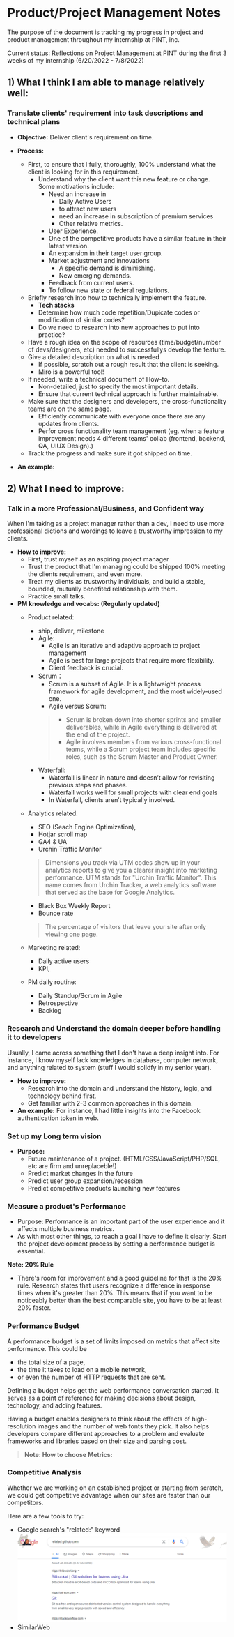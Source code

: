 # Product/Project Management Notes
The purpose of the document is tracking my progress in project and product management throughout my internship at PINT, inc.

Current status: Reflections on Project Management at PINT during the first 3 weeks of my internship (6/20/2022 - 7/8/2022)
## 1) What I think I am able to manage relatively well:
### **Translate clients' requirement into task descriptions and technical plans**
- **Objective:** Deliver client's requirement on time.
- **Process:**
    -  First, to ensure that I fully, thoroughly, 100% understand what the client is looking for in this requirement.
        - Understand why the client want this new feature or change. Some motivations include:
            - Need an increase in 
              - Daily Active Users 
              - to attract new users 
              - need an increase in subscription of premium services
              - Other relative metrics.
            - User Experience.
            - One of the competitive products have a similar feature in their latest version.
            - An expansion in their target user group.
            - Market adjustment and innovations
                - A specific demand is diminishing.
                - New emerging demands.
            - Feedback from current users.
            - To follow new state or federal regulations.
    - Briefly research into how to technically implement the feature. 
        - **Tech stacks**
        - Determine how much code repetition/Dupicate codes or modification of similar codes?
        - Do we need to research into new approaches to put into practice? 
    - Have a rough idea on the scope of resources (time/budget/number of devs/designers, etc) needed to successfullys develop the feature.
    - Give a detailed description on what is needed
        - If possible, scratch out a rough result that the client is seeking.
        - Miro is a powerful tool!
    - If needed, write a technical document of How-to.
        - Non-detailed, just to specify the most important details. 
        - Ensure that current technical approach is further maintainable.
    - Make sure that the designers and developers, the cross-functionality teams are on the same page.
        - Efficiently communicate with everyone once there are any updates from clients. 
        - Perfor cross functionality team management (eg. when a feature improvement needs 4 different teams' collab (frontend, backend, QA, UIUX Design).)
    - Track the progress and make sure it got shipped on time.

- **An example:**



## 2) What I need to improve:
### **Talk in a more Professional/Business, and Confident way**
When I'm taking as a project manager rather than a dev, I need to use more professional dictions and wordings to leave a trustworthy impression to my clients. 

- **How to improve:** 
    - First, trust myself as an aspiring project manager
    - Trust the product that I'm managing could be shipped 100% meeting the clients requirement, and even more.
    - Treat my clients as trustworthy individuals, and build a stable, bounded, mutually benefited relationship with them.
    - Practice small talks.
- **PM knowledge and vocabs: (Regularly updated)**
    - Product related: 
        - ship, deliver, milestone
        - Agile: 
            -  Agile is an iterative and adaptive approach to project management
            -  Agile is best for large projects that require more flexibility.
            -  Client feedback is crucial.
        - Scrum：
          - Scrum is a subset of Agile. It is a lightweight process framework for agile development, and the most widely-used one.
          - Agile versus Scrum:
          > - Scrum is broken down into shorter sprints and smaller deliverables, while in Agile everything is delivered at the end of the project.
           > - Agile involves members from various cross-functional teams, while a Scrum project team includes specific roles, such as the Scrum Master and Product Owner.
        - Waterfall: 
            - Waterfall is linear in nature and doesn’t allow for revisiting previous steps and phases.
            - Waterfall works well for small projects with clear end goals
            - In Waterfall, clients aren’t typically involved.
  
    - Analytics related: 
        - SEO (Seach Engine Optimization), 
        - Hotjar scroll map 
        - GA4 & UA
        - Urchin Traffic Monitor
        > Dimensions you track via UTM codes show up in your analytics reports to give you a clearer insight into marketing performance. UTM stands for "Urchin Traffic Monitor". This name comes from Urchin Tracker, a web analytics software that served as the base for Google Analytics.
        -  Black Box Weekly Report
        -  Bounce rate
        > The percentage of visitors that leave your site after only viewing one page. 

    - Marketing related: 
        - Daily active users
        - KPI, 
    - PM daily routine: 
        - Daily Standup/Scrum in Agile
        - Retrospective
        - Backlog
### **Research and Understand the domain** deeper before handling it to developers
Usually, I came across something that I don't have a deep insight into. For instance, I know myself lack knowledges in database, computer network, and anything related to system (stuff I would solidfy in my senior year). 
- **How to improve:**
    - Research into the domain and understand the history, logic, and technology behind first.
    - Get familiar with 2-3 common approaches in this domain. 
- **An example:**
For instance, I had little insights into the Facebook authentication token in web. 

### **Set up my Long term vision**
- **Purpose:** 
    - Future maintenance of a project. (HTML/CSS/JavaScript/PHP/SQL, etc are firm and unreplaceble!)
    - Predict market changes in the future
    - Predict user group expansion/recession
    - Predict competitive products launching new features

### **Measure a product's Performance**
- Purpose:  Performance is an important part of the user experience and it affects multiple business metrics.
- As with most other things, to reach a goal I have to define it clearly. Start the project development process by setting a performance budget is essential.

**Note: 20% Rule**

- There's room for improvement and a good guideline for that is the 20% rule. Research states that users recognize a difference in response times when it's greater than 20%. This means that if you want to be noticeably better than the best comparable site, you have to be at least 20% faster.

### **Performance Budget**
A performance budget is a set of limits imposed on metrics that affect site performance. This could be 
 - the total size of a page, 
 - the time it takes to load on a mobile network, 
 - or even the number of HTTP requests that are sent. 
  
  Defining a budget helps get the web performance conversation started. It serves as a point of reference for making decisions about design, technology, and adding features.

Having a budget enables designers to think about the effects of high-resolution images and the number of web fonts they pick. It also helps developers compare different approaches to a problem and evaluate frameworks and libraries based on their size and parsing cost.

> **Note: How to choose Metrics:**
  
### **Competitive Analysis**

Whether we are working on an established project or starting from scratch, we could get competitive advantage when our sites are faster than our competitors.

Here are a few tools to try:

- Google search's "related:" keyword
![Google search's "related" keyword](/imgs/googlerelatedsearch.png)
- SimilarWeb
